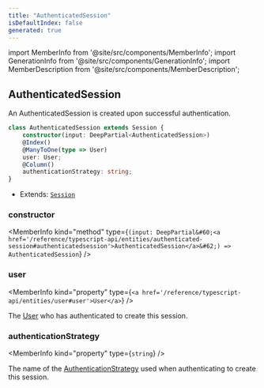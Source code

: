 ```yaml
---
title: "AuthenticatedSession"
isDefaultIndex: false
generated: true
---
```

<!-- This file was generated from the Vendure source. Do not modify. Instead, re-run the "docs:build" script -->
import MemberInfo from '@site/src/components/MemberInfo';
import GenerationInfo from '@site/src/components/GenerationInfo';
import MemberDescription from '@site/src/components/MemberDescription';


## AuthenticatedSession

<GenerationInfo sourceFile="packages/core/src/entity/session/authenticated-session.entity.ts" sourceLine="14" packageName="@vendure/core" />

An AuthenticatedSession is created upon successful authentication.

```ts title="Signature"
class AuthenticatedSession extends Session {
    constructor(input: DeepPartial<AuthenticatedSession>)
    @Index()
    @ManyToOne(type => User)
    user: User;
    @Column()
    authenticationStrategy: string;
}
```
* Extends: <code><a href='/reference/typescript-api/entities/session#session'>Session</a></code>



<div className="members-wrapper">

### constructor

<MemberInfo kind="method" type={`(input: DeepPartial&#60;<a href='/reference/typescript-api/entities/authenticated-session#authenticatedsession'>AuthenticatedSession</a>&#62;) => AuthenticatedSession`}   />


### user

<MemberInfo kind="property" type={`<a href='/reference/typescript-api/entities/user#user'>User</a>`}   />

The <a href='/reference/typescript-api/entities/user#user'>User</a> who has authenticated to create this session.
### authenticationStrategy

<MemberInfo kind="property" type={`string`}   />

The name of the <a href='/reference/typescript-api/auth/authentication-strategy#authenticationstrategy'>AuthenticationStrategy</a> used when authenticating
to create this session.


</div>
